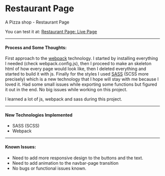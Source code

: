 # Restaurant Page

A Pizza shop - Restaurant Page

You can test it at: [Restaurant Page: Live Page](https://joaquinarruiz.github.io/restaurant-page/)

-----
#### Process and Some Thoughts:
First approach to the [webpack](https://webpack.js.org/) technology. I started by installing everything I needed (check webpack.config.js), then I proceed to make an skeleton html of how every page would look like, then I deleted everything and started to build it with js. Finally for the styles I used [SASS](https://sass-lang.com/) (SCSS more precisely) which is a new technology that I hope will stay with me because I loved it. Had some small issues while exporting some functions but figured it out in the end. No big issues while working on this project.

I learned a lot of js, webpack and sass during this project.

-----
#### New Technologies Implemented
- SASS (SCSS)
- Webpack

-----
#### Known Issues:   
- Need to add more responsive design to the buttons and the text.
- Need to add animation to the navbar-page transition
- No bugs or functional issues known.
